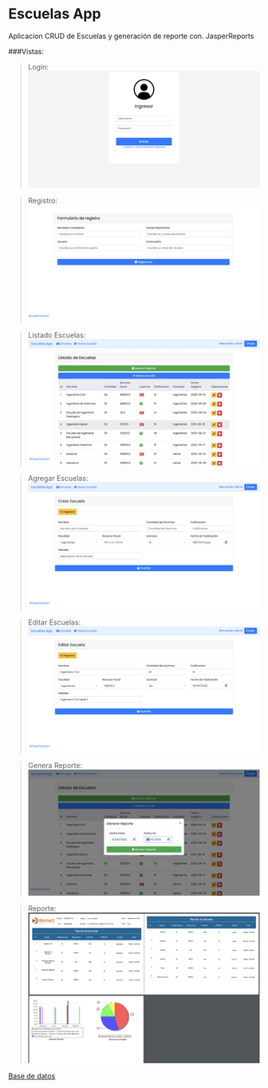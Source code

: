# Escuelas App
Aplicacion CRUD de Escuelas y generación de reporte con. JasperReports

###Vistas:

>Login:
![](src/main/resources/screnshots/login.png)

>Registro:
![](src/main/resources/screnshots/registro.png)

>Listado Escuelas:
![](src/main/resources/screnshots/vistaAdmin.png)

>Agregar Escuelas:
![](src/main/resources/screnshots/formEscuela.png)

>Editar Escuelas:
![](src/main/resources/screnshots/editEscuela.png)

>Genera Reporte:
![](src/main/resources/screnshots/genereraReporte.png)

>Reporte:
![](src/main/resources/screnshots/reportes.png)


[Base de datos](./src/main/resources/db.sql)
